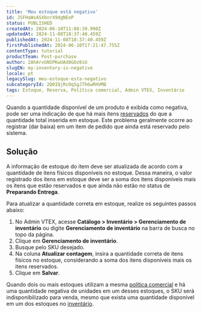 ```yaml
---
title: 'Meu estoque está negativo'
id: JSFHaWsASXbnrX9dgNEeP
status: PUBLISHED
createdAt: 2024-06-10T11:08:39.990Z
updatedAt: 2024-11-08T18:37:40.459Z
publishedAt: 2024-11-08T18:37:40.459Z
firstPublishedAt: 2024-06-10T17:21:47.755Z
contentType: tutorial
productTeam: Post-purchase
author: 2AhArvGNSPKwUAd8GOz0iU
slugEN: my-inventory-is-negative
locale: pt
legacySlug: meu-estoque-esta-negativo
subcategoryId: 2Q0IQjRcOqSgJTh6wRHVMB
tags: Estoque, Reserva, Política comercial, Admin VTEX, Inventário
---
```


Quando a quantidade disponível de um produto é exibida como negativa, pode ser uma indicação de que há mais itens [reservados](https://help.vtex.com/pt/tutorial/como-a-reserva-funciona--tutorials_92) do que a quantidade total inserida em estoque. Este problema geralmente ocorre ao registrar (dar baixa) em um item de pedido que ainda está reservado pelo sistema.

## Solução

A informação de estoque do item deve ser atualizada de acordo com a quantidade de itens físicos disponíveis no estoque. Dessa maneira, o valor registrado dos itens em estoque deve ser a soma dos itens disponíveis mais os itens que estão reservados e que ainda não estão no status de **Preparando Entrega**.

Para atualizar a quantidade correta em estoque, realize os seguintes passos abaixo:

1. No Admin VTEX, acesse **Catálogo > Inventário > Gerenciamento de inventário** ou digite **Gerenciamento de inventário** na barra de busca no topo da página.
2. Clique em **Gerenciamento de inventário**.
3. Busque pelo SKU desejado.
4. Na coluna **Atualizar contagem**, insira a quantidade correta de itens físicos no estoque, considerando a soma dos itens disponíveis mais os itens reservados.
5. Clique em **Salvar**.

Quando dois ou mais estoques utilizam a mesma [política comercial](https://help.vtex.com/pt/tutorial/como-funciona-uma-politica-comercial--6Xef8PZiFm40kg2STrMkMV) e há uma quantidade negativa de unidades em um desses estoques, o SKU será indisponibilizado para venda, mesmo que exista uma quantidade disponível em um dos estoques no [inventário](https://help.vtex.com/pt/tutorial/gerenciar-itens-em-estoque--tutorials_139).